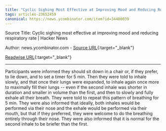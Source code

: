 ```yaml
---
title: "Cyclic Sighing Most Effective at Improving Mood and Reducing Respiratory Rate | Hacker News (463066920)"
tags: articles-23652459
canonical: https://news.ycombinator.com/item?id=34480039
---
```


Source Title: Cyclic sighing most effective at improving mood and reducing respiratory rate | Hacker News

Author: news.ycombinator.com - [Source URL](https://news.ycombinator.com/item?id=34480039){:target="_blank"}

[Readwise URL](https://readwise.io/open/463066920){:target="_blank"}

---

Participants were informed they should sit down in a chair or, if they prefer, to lie down, and to set a timer for 5 min. Then they were told to inhale slowly, and that once their lungs were expanded, to inhale again once more to maximally fill their lungs -- even if the second inhale was shorter in duration and smaller in volume than the first, and then to slowly and fully exhale all their breath. They were told to repeat this pattern of breathing for 5 min. They were also informed that ideally, both inhales would be performed via their nose and the exhale would be performed via their mouth, but that if they preferred, they were welcome to do the breathing entirely through their nose. They were also informed that it is normal for the second inhale to be briefer than the first.
